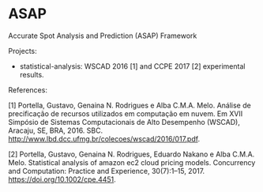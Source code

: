 # ASAP
Accurate Spot Analysis and Prediction (ASAP) Framework

Projects:

* statistical-analysis: WSCAD 2016 [1] and CCPE 2017 [2] experimental results.

References:

[1] Portella, Gustavo, Genaina N. Rodrigues e Alba C.M.A. Melo. Análise de precificação de recursos utilizados em computação em nuvem. Em XVII Simpósio de Sistemas Computacionais de Alto Desempenho (WSCAD), Aracaju, SE, BRA, 2016. SBC. http://www.lbd.dcc.ufmg.br/colecoes/wscad/2016/017.pdf.

[2] Portella, Gustavo, Genaina N. Rodrigues, Eduardo Nakano e Alba C.M.A. Melo. Statistical analysis of amazon ec2 cloud pricing models. Concurrency and Computation: Practice and Experience, 30(7):1–15, 2017. https://doi.org/10.1002/cpe.4451.
